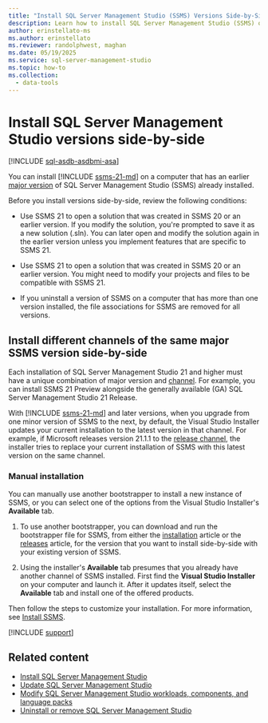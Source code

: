 ```yaml
---
title: "Install SQL Server Management Studio (SSMS) Versions Side-by-Side"
description: Learn how to install SQL Server Management Studio (SSMS) on a computer that has an earlier or later version of SQL Server Management Studio (SSMS) already installed.
author: erinstellato-ms
ms.author: erinstellato
ms.reviewer: randolphwest, maghan
ms.date: 05/19/2025
ms.service: sql-server-management-studio
ms.topic: how-to
ms.collection:
  - data-tools
---
```

# Install SQL Server Management Studio versions side-by-side

[!INCLUDE [sql-asdb-asdbmi-asa](../includes/applies-to-version/sql-asdb-asdbmi-asa.md)]

You can install [!INCLUDE [ssms-21-md](../includes/ssms-21-md.md)] on a computer that has an earlier [major version](channels-release.md#determine-your-product-version-and-channel) of SQL Server Management Studio (SSMS) already installed.

Before you install versions side-by-side, review the following conditions:

- Use SSMS 21 to open a solution that was created in SSMS 20 or an earlier version. If you modify the solution, you're prompted to save it as a new solution (.sln). You can later open and modify the solution again in the earlier version unless you implement features that are specific to SSMS 21.

- Use SSMS 21 to open a solution that was created in SSMS 20 or an earlier version. You might need to modify your projects and files to be compatible with SSMS 21.

- If you uninstall a version of SSMS on a computer that has more than one version installed, the file associations for SSMS are removed for all versions.

## Install different channels of the same major SSMS version side-by-side

Each installation of SQL Server Management Studio 21 and higher must have a unique combination of major version and [channel](channels-release.md). For example, you can install SSMS 21 Preview alongside the generally available (GA) SQL Server Management Studio 21 Release.

With [!INCLUDE [ssms-21-md](../includes/ssms-21-md.md)] and later versions, when you upgrade from one minor version of SSMS to the next, by default, the Visual Studio Installer updates your current installation to the latest version in that channel. For example, if Microsoft releases version 21.1.1 to the [release channel](channels-release.md), the installer tries to replace your current installation of SSMS with this latest version on the same channel.

### Manual installation

You can manually use another bootstrapper to install a new instance of SSMS, or you can select one of the options from the Visual Studio Installer's **Available** tab.

1. To use another bootstrapper, you can download and run the bootstrapper file for SSMS, from either the [installation](install.md) article or the [releases](../release-history.md#release-dates-and-build-numbers) article, for the version that you want to install side-by-side with your existing version of SSMS.

1. Using the installer's **Available** tab presumes that you already have another channel of SSMS installed. First find the **Visual Studio Installer** on your computer and launch it. After it updates itself, select the **Available** tab and install one of the offered products.

Then follow the steps to customize your installation. For more information, see [Install SSMS](install.md#step-4---choose-workloads-optional).

[!INCLUDE [support](../includes/support.md)]

## Related content

- [Install SQL Server Management Studio](install.md)
- [Update SQL Server Management Studio](update.md)
- [Modify SQL Server Management Studio workloads, components, and language packs](modify.md)
- [Uninstall or remove SQL Server Management Studio](uninstall.md)
